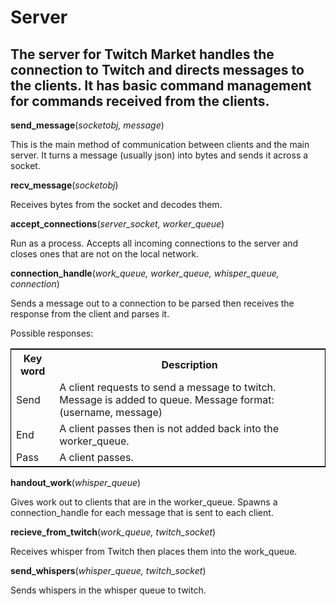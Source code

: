 
# Server
The server for Twitch Market handles the connection to Twitch and directs messages to the clients. It has basic command management for commands received from the clients.
----

**send_message**(*socketobj, message*)

This is the main method of communication between clients and the main server. It turns a message (usually json) into bytes and sends it across a socket.

**recv_message**(*socketobj*)

Receives bytes from the socket and decodes them.

**accept\_connections**(*server\_socket, worker\_queue*)

Run as a process. Accepts all incoming connections to the server and closes ones that are not on the local network.

**connection\_handle**(*work\_queue, worker\_queue, whisper\_queue, connection*)


Sends a message out to a connection to be parsed then receives the response from the client and parses it. 

Possible responses:

<table style="border: 1px solid black;">
	<tr>
		<th>Key word</th>
		<th>Description</th>
	</tr>
	<tr>
		<td>Send</td>
		<td>A client requests to send a message to twitch. Message is added to queue. Message format: (username, message)</td>
	</tr>
		<td>End</td>
		<td>A client passes then is not added back into the worker_queue.</td>
	<tr>
		<td>Pass</td>
		<td>A client passes.</td>
	</tr>
</table>

**handout_work**(*whisper\_queue*)

Gives work out to clients that are in the worker_queue. Spawns a connection_handle for each message that is sent to each client.

**recieve\_from\_twitch**(*work\_queue, twitch\_socket*)

Receives whisper from Twitch then places them into the work_queue.



**send_whispers**(*whisper\_queue, twitch\_socket*)

Sends whispers in the whisper queue to twitch.

